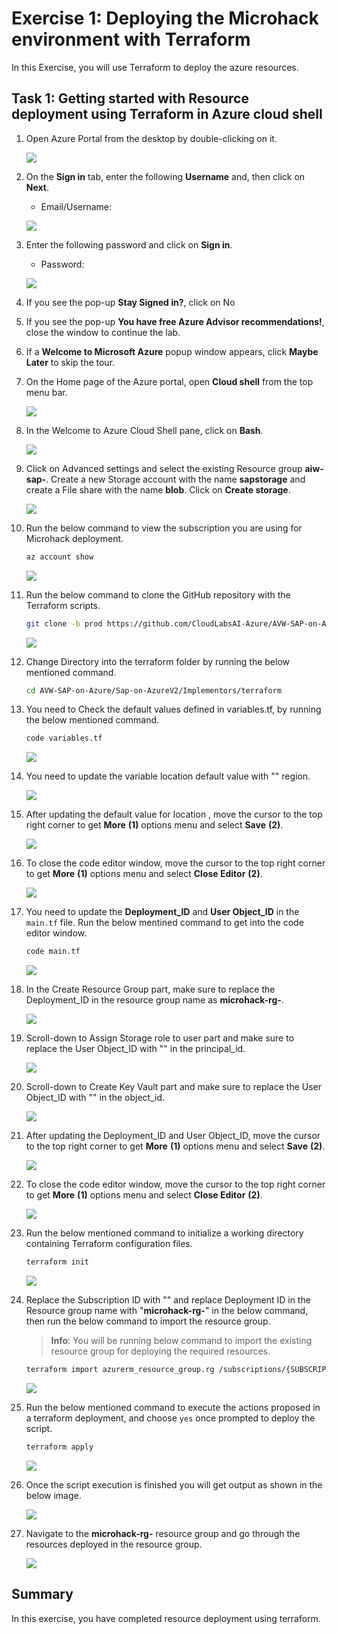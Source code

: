 # Exercise 1: Deploying the Microhack environment with Terraform

In this Exercise, you will use Terraform to deploy the azure resources.

## Task 1: Getting started with Resource deployment using Terraform in Azure cloud shell

1. Open Azure Portal from the desktop by double-clicking on it.
    
   ![](media/open-azure-portal.png)
   
2. On the **Sign in** tab, enter the following **Username** and, then click on **Next**. 

   * Email/Username: <inject key="AzureAdUserEmail"></inject>

   ![](media/email-login.png)

3. Enter the following password and click on **Sign in**.

   * Password: <inject key="AzureAdUserPassword"></inject>

   ![](media/password-login.png)

4. If you see the pop-up **Stay Signed in?**, click on No

5. If you see the pop-up **You have free Azure Advisor recommendations!**, close the window to continue the lab.

6. If a **Welcome to Microsoft Azure** popup window appears, click **Maybe Later** to skip the tour.

7. On the Home page of the Azure portal, open **Cloud shell** from the top menu bar.

   ![](media/open-cloud-shell.png)

8. In the Welcome to Azure Cloud Shell pane, click on **Bash**.

   ![](media/welcome-select-bash.png)

9. Click on Advanced settings and select the existing Resource group **aiw-sap-<inject key="DeploymentID" enableCopy="false"/>**. Create a new Storage account with the name **sapstorage<inject key="DeploymentID" enableCopy="false"/>** and create a File share with the name **blob**. Click on **Create storage**.

   ![](media/create-storageaccount.png)

10. Run the below command to view the subscription you are using for Microhack deployment.

    ```bash
    az account show
    ```
    
    ![](media/az-accountshow.png)
    
11. Run the below command to clone the GitHub repository with the Terraform scripts.

    ```bash
    git clone -b prod https://github.com/CloudLabsAI-Azure/AVW-SAP-on-Azure
    ```
    
    ![](media/gitrepo-clone.png)
    
12. Change Directory into the terraform folder by running the below mentioned command.

    ```bash
    cd AVW-SAP-on-Azure/Sap-on-AzureV2/Implementors/terraform
    ```
    
13. You need to Check the default values defined in variables.tf, by running the below mentioned command.

    ```bash
    code variables.tf
    ```
    
    ![](media/ex1-codevariables1.png)    

14. You need to update the variable location default value with "**<inject key="Region" />**" region.

    ![](media/ex1-region.png)
    
15. After updating the default value for location , move the cursor to the top right corner to get **More** **(1)** options menu and select **Save** **(2)**.

    ![](media/ex1-coderegionsave.png)
    
16. To close the code editor window, move the cursor to the top right corner to get **More** **(1)** options menu and select **Close Editor** **(2)**.

    ![](media/ex1-coderegionclose.png)    

17. You need to update the **Deployment_ID** and **User Object_ID** in the ```main.tf``` file. Run the below mentined command to get into the code editor window.
    
    ```bash
    code main.tf
    ```
    
    ![](media/ex1-codemain.png)
    
18. In the Create Resource Group part, make sure to replace the Deployment_ID in the resource group name as **microhack-rg-<inject key="DeploymentID" />**.

    ![](media/ex1-rgname.png)
        
19. Scroll-down to Assign Storage role to user part and make sure to replace the User Object_ID with "**<inject key="ObjectID" />**" in the principal_id.

    ![](media/ex-1objectid1.png)
    
20. Scroll-down to Create Key Vault part and make sure to replace the User Object_ID with "**<inject key="ObjectID" />**" in the object_id.

    ![](media/ex1-objectid2.png)
    
21. After updating the Deployment_ID and User Object_ID, move the cursor to the top right corner to get **More** **(1)** options menu and select **Save** **(2)**.

    ![](media/ex1-codesave.png)
    
22. To close the code editor window, move the cursor to the top right corner to get **More** **(1)** options menu and select **Close Editor** **(2)**.

    ![](media/ex1-codeclose.png)   

23. Run the below mentioned command to initialize a working directory containing Terraform configuration files.

    ```bash
    terraform init
    ```
    
    ![](media/terraform-init.png)

24. Replace the Subscription ID with "**<inject key="Subscription ID" />**" and replace Deployment ID in the Resource group name with "**microhack-rg-<inject key="DeploymentID" />**" in the below command, then run the below command to import the resource group.

    > **Info**: You will be running below command to import the existing resource group for deploying the required resources.

    ```bash
    terraform import azurerm_resource_group.rg /subscriptions/{SUBSCRIPTION_ID}/resourceGroups/microhack-rg-{DEPLOYMENT_ID}
    ```
    
    ![](media/ex1-importrg.png)
    
25. Run the below mentioned command to execute the actions proposed in a terraform deployment, and choose ```yes``` once prompted to deploy the script.

    ```bash
    terraform apply
    ```
  
    ![](media/enter-yes.png)
    
26. Once the script execution is finished you will get output as shown in the below image.

    ![](media/ex1-tdc.png)
    
27. Navigate to the **microhack-rg-<inject key="DeploymentID" enableCopy="false"/>** resource group and go through the resources deployed in the resource group.

    ![](media/ex1-rgoverview.png)
    
## Summary

In this exercise, you have completed resource deployment using terraform.
   
